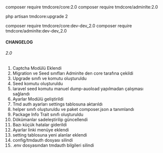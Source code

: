 composer require tmdcore/core:2.0
composer require tmdcore/adminlte:2.0

php artisan tmdcore:upgrade 2


composer require tmdcore/core:dev-dev_2.0
composer require tmdcore/adminlte:dev-dev_2.0

#### CHANGELOG
###### 2.0
1. Captcha Modülü Eklendi
2. Migration ve Seed sınıfları Adminlte den core tarafına çekildi
3. Upgrade sınıfı ve komutu  oluşturuldu
4. Seed komutu oluşturuldu
5. laravel seed komutu manuel dump-auoload yapılmadan çalışması sağlandı
6. Ayarlar Modülü  geliştirildi
7. Tmd auth ayarları settings tablosuna aktarıldı
8. helper sınıfı oluşturuldu ve paket composer.json a tanımlandı
9. Package Info Trait sınıfı oluşturuldu
10. Dökümanlar sadeleştirilip güncellendi
11. Bazı küçük hatalar giderildi
12. Ayarlar linki menüye eklendi
13. setting tablosuna yeni alanlar eklendi
14. config/tmdauth dosyası silindi
15. .env dosyasından tmdauth bilgileri silindi
